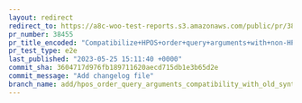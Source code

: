 ```yaml
---
layout: redirect
redirect_to: https://a8c-woo-test-reports.s3.amazonaws.com/public/pr/38455/e2e/index.html
pr_number: 38455
pr_title_encoded: "Compatibilize+HPOS+order+query+arguments+with+non-HPOS"
pr_test_type: e2e
last_published: "2023-05-25 15:11:40 +0000"
commit_sha: 3604717d976fb189711620aecd715db1e3b65d2e
commit_message: "Add changelog file"
branch_name: add/hpos_order_query_arguments_compatibility_with_old_syntax
---
```

